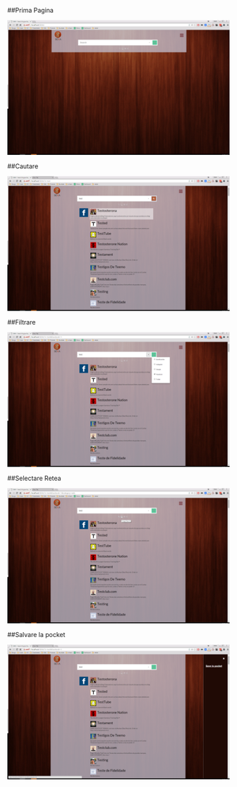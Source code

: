 ##Prima Pagina
                           
![Alt text](initial.png)

##Cautare
                           
![Alt text](cautare.png)

##Filtrare
                           
![Alt text](filtrare.png)

##Selectare Retea
                           
![Alt text](selectareRetea.png)

##Salvare la pocket
                           
![Alt text](salvare.png)